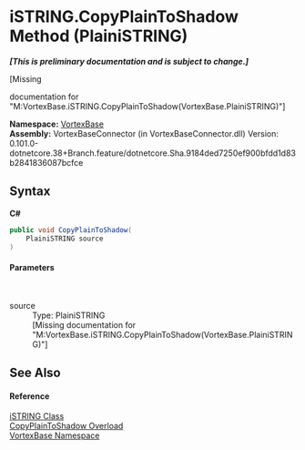# iSTRING.CopyPlainToShadow Method (PlainiSTRING)
 _**\[This is preliminary documentation and is subject to change.\]**_

\[Missing <summary> documentation for "M:VortexBase.iSTRING.CopyPlainToShadow(VortexBase.PlainiSTRING)"\]

**Namespace:**&nbsp;<a href="N_VortexBase.md">VortexBase</a><br />**Assembly:**&nbsp;VortexBaseConnector (in VortexBaseConnector.dll) Version: 0.101.0-dotnetcore.38+Branch.feature/dotnetcore.Sha.9184ded7250ef900bfdd1d83b2841836087bcfce

## Syntax

**C#**<br />
``` C#
public void CopyPlainToShadow(
	PlainiSTRING source
)
```


#### Parameters
&nbsp;<dl><dt>source</dt><dd>Type: PlainiSTRING<br />\[Missing <param name="source"/> documentation for "M:VortexBase.iSTRING.CopyPlainToShadow(VortexBase.PlainiSTRING)"\]</dd></dl>

## See Also


#### Reference
<a href="T_VortexBase_iSTRING.md">iSTRING Class</a><br /><a href="Overload_VortexBase_iSTRING_CopyPlainToShadow.md">CopyPlainToShadow Overload</a><br /><a href="N_VortexBase.md">VortexBase Namespace</a><br />